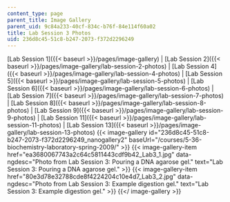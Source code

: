 ```yaml
---
content_type: page
parent_title: Image Gallery
parent_uid: 9c84a233-40cf-834c-b76f-84e114f60a02
title: Lab Session 3 Photos
uid: 236d8c45-51c8-b247-2073-f372d2296249
---
```


[Lab Session 1]({{< baseurl >}}/pages/image-gallery) | [Lab Session 2]({{< baseurl >}}/pages/image-gallery/lab-session-2-photos) | [Lab Session 4]({{< baseurl >}}/pages/image-gallery/lab-session-4-photos) | [Lab Session 5]({{< baseurl >}}/pages/image-gallery/lab-session-5-photos) | [Lab Session 6]({{< baseurl >}}/pages/image-gallery/lab-session-6-photos) | [Lab Session 7]({{< baseurl >}}/pages/image-gallery/lab-session-7-photos) | [Lab Session 8]({{< baseurl >}}/pages/image-gallery/lab-session-8-photos) | [Lab Session 9]({{< baseurl >}}/pages/image-gallery/lab-session-9-photos) | [Lab Session 11]({{< baseurl >}}/pages/image-gallery/lab-session-11-photos) | [Lab Session 13]({{< baseurl >}}/pages/image-gallery/lab-session-13-photos)
{{< image-gallery id="236d8c45-51c8-b247-2073-f372d2296249_nanogallery2" baseUrl="/courses/5-36-biochemistry-laboratory-spring-2009/" >}}
{{< image-gallery-item href="ea3680067743a2c64c5811443cdf9b42_Lab3_1.jpg" data-ngdesc="Photo from Lab Session 3: Pouring a DNA agarose gel." text="Lab Session 3: Pouring a DNA agarose gel." >}}
{{< image-gallery-item href="80e3d78e32788cde8f4224204c10e4d7_Lab3_2.jpg" data-ngdesc="Photo from Lab Session 3: Example digestion gel." text="Lab Session 3: Example digestion gel." >}}
{{</ image-gallery >}}